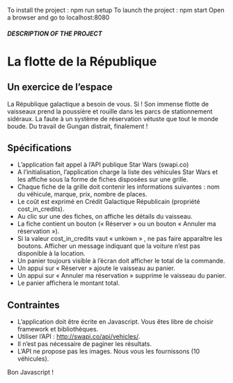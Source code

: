 To install the project : npm run setup
To launch the project : npm start
Open a browser and go to localhost:8080

##### DESCRIPTION OF THE PROJECT #####

# La flotte de la République
## Un exercice de l’espace

La République galactique a besoin de vous. Si ! Son immense flotte de vaisseaux prend la poussière et rouille dans les parcs de stationnement sidéraux. La faute à un système de réservation vétuste que tout le monde boude. Du travail de Gungan distrait, finalement !

## Spécifications
- L’application fait appel à l’API publique Star Wars (swapi.co)
- A l’initialisation, l’application charge la liste des véhicules Star Wars et les affiche sous la forme de fiches disposées sur une grille.
- Chaque fiche de la grille doit contenir les informations suivantes : nom du véhicule,  marque, prix, nombre de places.
- Le coût est exprimé en Crédit Galactique Républicain (propriété cost_in_credits).
- Au clic sur une des fiches, on affiche les détails du vaisseau.
- La fiche contient un bouton (« Réserver » ou un bouton « Annuler ma réservation »).
- Si la valeur cost_in_credits vaut « unkown » , ne pas faire apparaître les boutons. Afficher un message indiquant que la voiture n’est pas disponible à la location.
- Un panier toujours visible à l’écran doit afficher le total de la commande.
- Un appui sur « Réserver » ajoute le vaisseau au panier.
- Un appui sur « Annuler ma réservation  » supprime le vaisseau du panier.
- Le panier affichera le montant total.

## Contraintes
- L’application doit être écrite en Javascript. Vous êtes libre de choisir framework et bibliothèques.
- Utiliser l’API : http://swapi.co/api/vehicles/.
- Il n’est pas nécessaire de paginer les résultats.
- L’API ne propose pas les images. Nous vous les fournissons (10 véhicules).


Bon Javascript !
